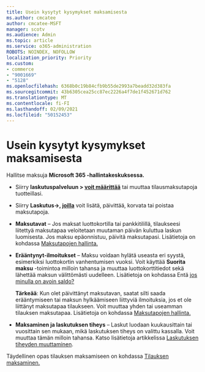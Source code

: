 ```yaml
---
title: Usein kysytyt kysymykset maksamisesta
ms.author: cmcatee
author: cmcatee-MSFT
manager: scotv
ms.audience: Admin
ms.topic: article
ms.service: o365-administration
ROBOTS: NOINDEX, NOFOLLOW
localization_priority: Priority
ms.custom:
- commerce
- "9001669"
- "5128"
ms.openlocfilehash: 6368b0c19b84cfb9b55de2993a7beadd32d383fa
ms.sourcegitcommit: 43b6305cea25cc87ec2226a4f7de1f452671d762
ms.translationtype: MT
ms.contentlocale: fi-FI
ms.lasthandoff: 02/09/2021
ms.locfileid: "50152453"
---
```

# <a name="payment-faq"></a>Usein kysytyt kysymykset maksamisesta

Hallitse maksuja **Microsoft 365 -hallintakeskuksessa.**

- Siirry **laskutuspalveluun > [voit määrittää](https://go.microsoft.com/fwlink/p/?linkid=842054)** tai muuttaa tilausmaksutapoja tuotteillasi.
- Siirry **Laskutus->, [joilla](https://go.microsoft.com/fwlink/p/?linkid=2018806)** voit lisätä, päivittää, korvata tai poistaa maksutapoja.

- **Maksutavat** – Jos maksat luottokortilla tai pankkitilillä, tilaukseesi liitettyä maksutapaa veloitetaan muutaman päivän kuluttua laskun luomisesta. Jos maksu epäonnistuu, päivitä maksutapasi. Lisätietoja on kohdassa [Maksutapojen hallinta.](https://docs.microsoft.com/microsoft-365/commerce/billing-and-payments/manage-payment-methods)

- **Erääntynyt-ilmoitukset** – Maksu voidaan hylätä useasta eri syystä, esimerkiksi luottokortin vanhentumisen vuoksi. Voit käyttää **Suorita maksu** -toimintoa milloin tahansa ja muuttaa luottokorttitiedot sekä lähettää maksun välittömästi uudelleen. Lisätietoja on kohdassa Entä [jos minulla on avoin saldo?](https://docs.microsoft.com/microsoft-365/commerce/billing-and-payments/pay-for-your-subscription#what-if-i-have-an-outstanding-balance)

    **Tärkeää**: Kun olet päivittänyt maksutavan, saatat silti saada erääntymiseen tai maksun hylkäämiseen liittyviä ilmoituksia, jos et ole liittänyt maksutapaa tilaukseen. Voit muuttaa yhden tai useamman tilauksen maksutapaa. Lisätietoja on kohdassa [Maksutapojen hallinta.](https://docs.microsoft.com/microsoft-365/commerce/billing-and-payments/manage-payment-methods)

- **Maksaminen ja laskutuksen tiheys** – Laskut luodaan kuukausittain tai vuosittain sen mukaan, mikä laskutuksen tiheys on valittu kassalla. Voit muuttaa tämän milloin tahansa. Katso lisätietoja artikkelissa [Laskutuksen tiheyden muuttaminen](https://docs.microsoft.com/microsoft-365/commerce/billing-and-payments/change-payment-frequency).

Täydellinen opas tilauksen maksamiseen on kohdassa [Tilauksen maksaminen.](https://docs.microsoft.com/microsoft-365/commerce/billing-and-payments/pay-for-your-subscription)
